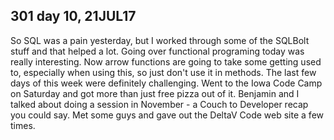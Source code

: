 ## 301 day 10, 21JUL17

So SQL was a pain yesterday, but I worked through some of the SQLBolt stuff and that helped a lot. Going over functional programing today was really interesting. Now arrow functions are going to take some getting used to, especially when using this, so just don't use it in methods.
The last few days of this week were definitely challenging. Went to the Iowa Code Camp on Saturday and got more than just free pizza out of it. Benjamin and I talked about doing a session in November - a Couch to Developer recap you could say. Met some guys and gave out the DeltaV Code web site a few times. 
